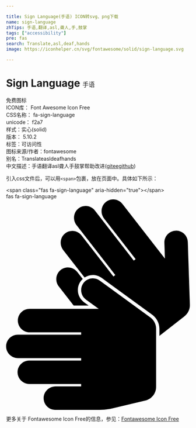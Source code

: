 ```yaml
---

title: Sign Language(手语) ICON转svg、png下载
name: sign-language
zhTips: 手语,翻译,asl,聋人,手,鼓掌
tags: ["accessibility"]
pre: fas
search: Translate,asl,deaf,hands
image: https://iconhelper.cn/svg/fontawesome/solid/sign-language.svg

---
```


# Sign Language  <small style="font-size: 60%;font-weight: 100">手语</small>


<div class="detail-page">
<p>
<span><span class="badge-success badge">免费图标</span> </span>
<br/>
<span>
ICON库：
<span class="badge-secondary badge">Font Awesome Icon Free</span> 
</span>
<br/>
<span>
CSS名称：
<span class="badge-secondary badge">fa-sign-language</span> 
</span>
<br/>
<span>
unicode：
<span class="badge-secondary badge">f2a7</span> 
<copy-btn content='f2a7' btn-title=""></copy-btn>
<copy-btn :content='String.fromCodePoint(parseInt("f2a7", 16))' btn-title="复制U"></copy-btn>
</span><br/><span>样式：<span class="badge-light badge">实心(solid)</span></span>
<br/>
<span>
版本：
<span class="badge-secondary badge">5.10.2</span> 
</span><br/><span>标签：<span class="badge-light badge"><router-link to="/tags/accessibility.html">可访问性</router-link></span></span>
<br/>
<span>图标来源/作者：<span class="badge-light badge">fontawesome</span></span> 
<br/>
<span>别名：<span class="badge-light badge">Translate</span><span class="badge-light badge">asl</span><span class="badge-light badge">deaf</span><span class="badge-light badge">hands</span></span><br/><span class="zh-detail">中文描述：<span class="badge-primary badge">手语</span><span class="badge-primary badge">翻译</span><span class="badge-primary badge">asl</span><span class="badge-primary badge">聋人</span><span class="badge-primary badge">手</span><span class="badge-primary badge">鼓掌</span><span class="help-link"><span>帮助改进</span>(<a href="https://gitee.com/liuwave/icon-helper/edit/master/json/fontawesome/solid/sign-language.json" target="_blank" rel="noopener noreferrer">gitee</a><a href="https://github.com/liuwave/icon-helper/edit/master/json/fontawesome/solid/sign-language.json" target="_blank" rel="noopener noreferrer">github</a></span>)</span><br/>
</p>
</div>
<div class="alert alert-dark">
  <i class="fas fa-sign-language fa-xs"></i>
  <i class="fas fa-sign-language fa-sm"></i>
  <i class="fas fa-sign-language fa-lg"></i>
  <i class="fas fa-sign-language fa-2x"></i>
  <i class="fas fa-sign-language fa-3x"></i>
  <i class="fas fa-sign-language fa-5x"></i>
  <i class="fas fa-sign-language fa-7x"></i>
</div>
<div>
  <p>引入css文件后，可以用<code>&lt;span&gt;</code>包裹，放在页面中。具体如下所示：    
  </p>
  <div class="alert alert-primary" style="font-size: 14px">
    &lt;span class="fas fa-sign-language" aria-hidden="true"&gt;&lt;/span&gt;
    <copy-btn content='<span class="fas fa-sign-language" aria-hidden="true"></span>'></copy-btn>
  </div>
  <div class="alert alert-secondary">
    <i class="fas fa-sign-language"
    style="font-size: 24px"
    aria-hidden="true"></i> fas fa-sign-language
    <copy-btn content="fas fa-sign-language" btn-title="复制图标名称"></copy-btn>
  </div>
</div>
<div id="svg" class="svg-wrap">
<svg xmlns="http://www.w3.org/2000/svg" viewBox="0 0 448 512"><path d="M91.434 483.987c-.307-16.018 13.109-29.129 29.13-29.129h62.293v-5.714H56.993c-16.021 0-29.437-13.111-29.13-29.129C28.16 404.491 40.835 392 56.428 392h126.429v-5.714H29.136c-16.021 0-29.437-13.111-29.13-29.129.297-15.522 12.973-28.013 28.566-28.013h154.286v-5.714H57.707c-16.021 0-29.437-13.111-29.13-29.129.297-15.522 12.973-28.013 28.566-28.013h168.566l-31.085-22.606c-12.762-9.281-15.583-27.149-6.302-39.912 9.281-12.761 27.15-15.582 39.912-6.302l123.361 89.715a34.287 34.287 0 0 1 14.12 27.728v141.136c0 15.91-10.946 29.73-26.433 33.374l-80.471 18.934a137.16 137.16 0 0 1-31.411 3.646H120c-15.593-.001-28.269-12.492-28.566-28.014zm73.249-225.701h36.423l-11.187-8.136c-18.579-13.511-20.313-40.887-3.17-56.536l-13.004-16.7c-9.843-12.641-28.43-15.171-40.88-5.088-12.065 9.771-14.133 27.447-4.553 39.75l36.371 46.71zm283.298-2.103l-5.003-152.452c-.518-15.771-13.722-28.136-29.493-27.619-15.773.518-28.137 13.722-27.619 29.493l1.262 38.415L283.565 11.019c-9.58-12.303-27.223-14.63-39.653-5.328-12.827 9.599-14.929 28.24-5.086 40.881l76.889 98.745-4.509 3.511-94.79-121.734c-9.58-12.303-27.223-14.63-39.653-5.328-12.827 9.599-14.929 28.24-5.086 40.881l94.443 121.288-4.509 3.511-77.675-99.754c-9.58-12.303-27.223-14.63-39.653-5.328-12.827 9.599-14.929 28.24-5.086 40.881l52.053 66.849c12.497-8.257 29.055-8.285 41.69.904l123.36 89.714c10.904 7.93 17.415 20.715 17.415 34.198v16.999l61.064-47.549a34.285 34.285 0 0 0 13.202-28.177z"/></svg>
</div>
<detail full-name='fa-sign-language'></detail>

<Vssue title="关于“Sign Language”的评论" />
    
<div><p>更多关于  Fontawesome Icon Free的信息，参见：<a target="_blank" href="https://iconhelper.cn/fontawesome.html">Fontawesome Icon Free</a>
</p></div>
